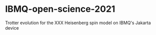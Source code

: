 # IBMQ-open-science-2021
Trotter evolution for the XXX Heisenberg spin model on IBMQ's Jakarta device
